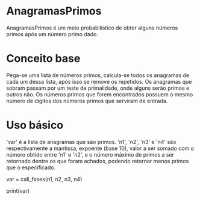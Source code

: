 # AnagramasPrimos
AnagramasPrimos é um meio probabilístico de obter alguns números primos após um número primo dado.

# Conceito base
Pega-se uma lista de números primos, calcula-se todos os anagramas de cada um dessa lista, após isso se remove os repetidos. Os anagramas que sobram passam por um teste de primalidade, onde alguns serão primos e outros não. Os números primos que forem encontrados possuem o mesmo número de dígitos dos números primos que serviram de entrada.

# Uso básico
'var' é a lista de anagramas que são primos.
'n1', 'n2', 'n3' e 'n4' são respectivamente a mantissa, expoente (base 10), valor a ser somado com o número obtido entre 'n1' e 'n2', e o número máximo de primos a ser retornado dentre os que foram achados, podendo retornar menos primos que o especificado.

var = call_fases(n1, n2, n3, n4)

print(var)
